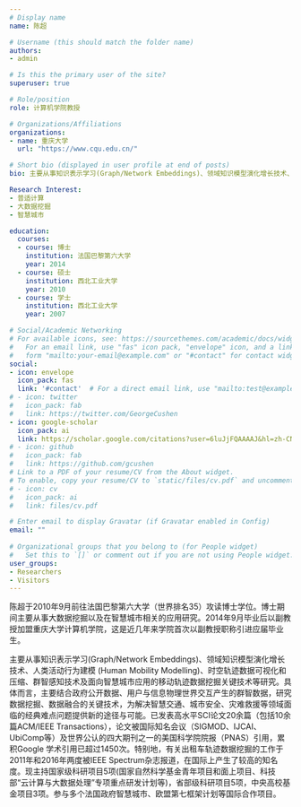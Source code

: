 ```yaml
---
# Display name
name: 陈超

# Username (this should match the folder name)
authors:
- admin

# Is this the primary user of the site?
superuser: true

# Role/position
role: 计算机学院教授

# Organizations/Affiliations
organizations:
- name: 重庆大学
  url: "https://www.cqu.edu.cn/"

# Short bio (displayed in user profile at end of posts)
bio: 主要从事知识表示学习(Graph/Network Embeddings)、领域知识模型演化增长技术、人类活动行为建模 (Human Mobility Modelling)、时空轨迹数据可视化和压缩、群智感知技术及面向智慧城市应用的移动轨迹数据挖掘关键技术等研究。

Research Interest:
- 普适计算
- 大数据挖掘
- 智慧城市

education:
  courses:
  - course: 博士
    institution: 法国巴黎第六大学
    year: 2014
  - course: 硕士
    institution: 西北工业大学
    year: 2010
  - course: 学士
    institution: 西北工业大学
    year: 2007

# Social/Academic Networking
# For available icons, see: https://sourcethemes.com/academic/docs/widgets/#icons
#   For an email link, use "fas" icon pack, "envelope" icon, and a link in the
#   form "mailto:your-email@example.com" or "#contact" for contact widget.
social:
- icon: envelope
  icon_pack: fas
  link: '#contact'  # For a direct email link, use "mailto:test@example.org".
# - icon: twitter
#   icon_pack: fab
#   link: https://twitter.com/GeorgeCushen
- icon: google-scholar
  icon_pack: ai
  link: https://scholar.google.com/citations?user=6luJjFQAAAAJ&hl=zh-CN
# - icon: github
#   icon_pack: fab
#   link: https://github.com/gcushen
# Link to a PDF of your resume/CV from the About widget.
# To enable, copy your resume/CV to `static/files/cv.pdf` and uncomment the lines below.  
# - icon: cv
#   icon_pack: ai
#   link: files/cv.pdf

# Enter email to display Gravatar (if Gravatar enabled in Config)
email: ""
  
# Organizational groups that you belong to (for People widget)
#   Set this to `[]` or comment out if you are not using People widget.  
user_groups:
- Researchers
- Visitors
---
```

陈超于2010年9月前往法国巴黎第六大学（世界排名35）攻读博士学位。博士期间主要从事大数据挖掘以及在智慧城市相关的应用研究。2014年9月毕业后以副教授加盟重庆大学计算机学院，这是近几年来学院首次以副教授职称引进应届毕业生。

主要从事知识表示学习(Graph/Network Embeddings)、领域知识模型演化增长技术、人类活动行为建模 (Human Mobility Modelling)、时空轨迹数据可视化和压缩、群智感知技术及面向智慧城市应用的移动轨迹数据挖掘关键技术等研究。具体而言，主要结合政府公开数据、用户与信息物理世界交互产生的群智数据，研究数据挖掘、数据融合的关键技术，为解决智慧交通、城市安全、灾难救援等领域面临的经典难点问题提供新的途径与可能。已发表高水平SCI论文20余篇（包括10余篇ACM/IEEE Transactions），论文被国际知名会议（SIGMOD、IJCAI、UbiComp等）及世界公认的四大期刊之一的美国科学院院报（PNAS）引用，累积Google 学术引用已超过1450次。特别地，有关出租车轨迹数据挖掘的工作于2011年和2016年两度被IEEE Spectrum杂志报道，在国际上产生了较高的知名度。现主持国家级科研项目5项(国家自然科学基金青年项目和面上项目、科技部“云计算与大数据处理”专项重点研发计划等)，省部级科研项目5项，中央高校基金项目3项。参与多个法国政府智慧城市、欧盟第七框架计划等国际合作项目。
